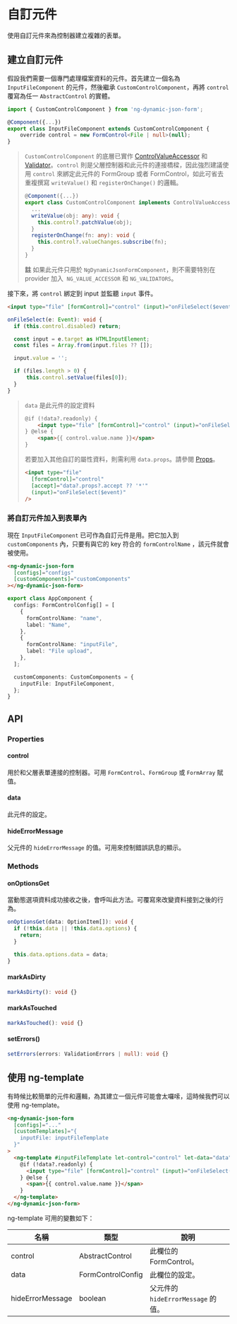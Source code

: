 # 自訂元件

使用自訂元件來為控制器建立複雜的表單。

## 建立自訂元件

假設我們需要一個專門處理檔案資料的元件。首先建立一個名為 `InputFileComponent` 的元件，然後繼承 `CustomControlComponent`，再將 `control` 覆寫為任一 `AbstractControl` 的實體。

<doc-code>

```ts
import { CustomControlComponent } from 'ng-dynamic-json-form';

@Component({...})
export class InputFileComponent extends CustomControlComponent {
	override control = new FormControl<File | null>(null);
}
```

</doc-code>

> `CustomControlComponent` 的底層已實作 [ControlValueAccessor](https://angular.io/api/forms/ControlValueAccessor) 和 [Validator](https://angular.io/api/forms/Validator)。`control` 則是父層控制器和此元件的連接橋樑，因此強烈建議使用 `control` 來綁定此元件的 FormGroup 或者 FormControl，如此可省去重複撰寫 `writeValue()` 和 `registerOnChange()` 的邏輯。
>
> <doc-code enable-copy="false">
>
> ```ts
> @Component({...})
> export class CustomControlComponent implements ControlValueAccessor, Validator {
> 	...
> 	writeValue(obj: any): void {
>     this.control?.patchValue(obj);
>   }
> 	registerOnChange(fn: any): void {
> 	  this.control?.valueChanges.subscribe(fn);
> 	}
> }
> ```
>
> </doc-code>
>
> **註** 如果此元件只用於 `NgDynamicJsonFormComponent`，則不需要特別在 provider 加入  `NG_VALUE_ACCESSOR` 和 `NG_VALIDATORS`。

接下來，將 `control` 綁定到 input 並監聽 `input` 事件。

<doc-tab>
<doc-code name="HTML">

```html
<input type="file" [formControl]="control" (input)="onFileSelect($event)" />
```

</doc-code>

<doc-code name="TS">

```ts
onFileSelect(e: Event): void {
  if (this.control.disabled) return;

  const input = e.target as HTMLInputElement;
  const files = Array.from(input.files ?? []);

  input.value = '';

  if (files.length > 0) {
	  this.control.setValue(files[0]);
  }
}
```

</doc-code>
</doc-tab>

> `data` 是此元件的設定資料
>
> <doc-code enable-copy="false">
>
> <!-- prettier-ignore -->
> ```html
> @if (!data?.readonly) {
>     <input type="file" [formControl]="control" (input)="onFileSelect($event)" />
> } @else {
>     <span>{{ control.value.name }}</span>
> }
> ```
>
> </doc-code>
>
> 若要加入其他自訂的屬性資料，則需利用 `data.props`。請參閱 [Props](../../v8/props/props_zh-TW.md)。
>
> <doc-code enable-copy="false">
>
> <!-- prettier-ignore -->
> ```html
> <input type="file"
>   [formControl]="control"
>   [accept]="data?.props?.accept ?? '*'"
>   (input)="onFileSelect($event)"
> />
> ```
>
> </doc-code>

### 將自訂元件加入到表單內

現在 `InputFileComponent` 已可作為自訂元件是用。把它加入到 `customComponents` 內，只要有與它的 key 符合的 `formControlName` ，該元件就會被使用。

<doc-tab>
<doc-code name="HTML">

<!-- prettier-ignore -->
```html
<ng-dynamic-json-form
  [configs]="configs"
  [customComponents]="customComponents"
></ng-dynamic-json-form>
```

</doc-code>

<doc-code name="TS">

```ts
export class AppComponent {
  configs: FormControlConfig[] = [
    {
      formControlName: "name",
      label: "Name",
    },
    {
      formControlName: "inputFile",
      label: "File upload",
    },
  ];

  customComponents: CustomComponents = {
    inputFile: InputFileComponent,
  };
}
```

</doc-code>
</doc-tab>

## API

### Properties

#### control

用於和父層表單連接的控制器。可用 `FormControl`、`FormGroup` 或 `FormArray` 賦值。

#### data

此元件的設定。

#### hideErrorMessage

父元件的 `hideErrorMessage` 的值。可用來控制錯誤訊息的顯示。

### Methods

#### onOptionsGet

當動態選項資料成功接收之後，會呼叫此方法。可覆寫來改變資料接到之後的行為。

```ts
onOptionsGet(data: OptionItem[]): void {
  if (!this.data || !this.data.options) {
    return;
  }

  this.data.options.data = data;
}
```

#### markAsDirty

```ts
markAsDirty(): void {}
```

#### markAsTouched

```ts
markAsTouched(): void {}
```

#### setErrors()

<doc-code>

```ts
setErrors(errors: ValidationErrors | null): void {}
```

</doc-code>

## 使用 ng-template

有時候比較簡單的元件和邏輯，為其建立一個元件可能會太囉嗦，這時候我們可以使用 ng-template。

<doc-code>

<!-- prettier-ignore -->
```html
<ng-dynamic-json-form
  [configs]="..."
  [customTemplates]="{
    inputFile: inputFileTemplate
  }"
>
  <ng-template #inputFileTemplate let-control="control" let-data="data">
    @if (!data?.readonly) {
      <input type="file" [formControl]="control" (input)="onFileSelect($event)" />
    } @else {
      <span>{{ control.value.name }}</span>
    }
  </ng-template>
</ng-dynamic-json-form>
```

</doc-code>

ng-template 可用的變數如下：

| 名稱             | 類型              | 說明                               |
| ---------------- | ----------------- | ---------------------------------- |
| control          | AbstractControl   | 此欄位的 FormControl。             |
| data             | FormControlConfig | 此欄位的設定。                     |
| hideErrorMessage | boolean           | 父元件的 `hideErrorMessage` 的值。 |

